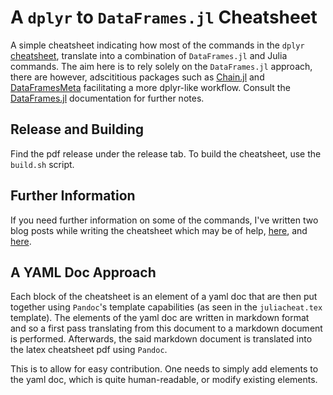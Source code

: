 # A `dplyr` to `DataFrames.jl` Cheatsheet

A simple cheatsheet indicating how most of the commands in the `dplyr` [cheatsheet](https://github.com/rstudio/cheatsheets/blob/master/data-transformation.pdf), translate into a combination of `DataFrames.jl` and Julia commands. The aim here is to rely solely on the `DataFrames.jl` approach, there are however, adscititious packages such as [Chain.jl](https://github.com/jkrumbiegel/Chain.jl) and [DataFramesMeta](https://github.com/JuliaData/DataFramesMeta.jl) facilitating a more dplyr-like workflow. Consult the [DataFrames.jl](https://dataframes.juliadata.org/) documentation for further notes.

## Release and Building

Find the pdf release under the release tab. To build the cheatsheet, use the `build.sh` script.

## Further Information

If you need further information on some of the commands, I've written two blog posts while writing the cheatsheet which may be of help, [here](https://tersetears.github.io/posts/dplyr-dataframes/), and [here](https://tersetears.github.io/posts/dplyr-dataframes-part2/).

## A YAML Doc Approach

Each block of the cheatsheet is an element of a yaml doc that are then put together using `Pandoc`'s template capabilities (as seen in the `juliacheat.tex` template). The elements of the yaml doc are written in markdown format and so a first pass translating from this document to a markdown document is performed. Afterwards, the said markdown document is translated into the latex cheatsheet pdf using `Pandoc`.

This is to allow for easy contribution. One needs to simply add elements to the yaml doc, which is quite human-readable, or modify existing elements.
